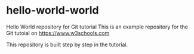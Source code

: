 # hello-world-world
Hello World repository for Git tutorial
This is an example repository for the Git tutoial on https://www.w3schools.com

This repository is built step by step in the tutorial.
